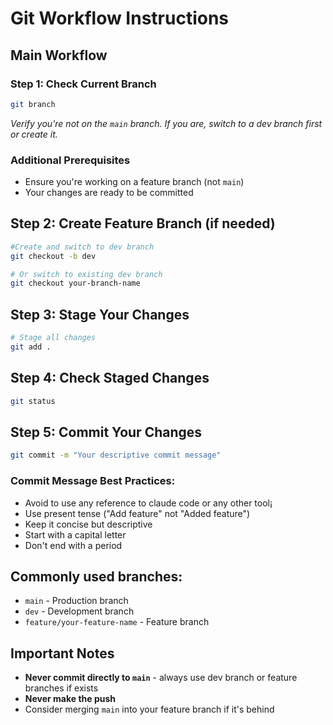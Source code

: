 # Git Workflow Instructions

## Main Workflow

### Step 1: Check Current Branch
```bash
git branch
```
*Verify you're not on the `main` branch. If you are, switch to a dev branch first or create it.*

### Additional Prerequisites
- Ensure you're working on a feature branch (not `main`)
- Your changes are ready to be committed

## Step 2: Create Feature Branch (if needed)
```bash
#Create and switch to dev branch
git checkout -b dev

# Or switch to existing dev branch
git checkout your-branch-name
```

## Step 3: Stage Your Changes
```bash
# Stage all changes
git add .
```

## Step 4: Check Staged Changes
```bash
git status
```

## Step 5: Commit Your Changes
```bash
git commit -m "Your descriptive commit message"
```

### Commit Message Best Practices:
- Avoid to use any reference to claude code or any other tool¡
- Use present tense ("Add feature" not "Added feature")
- Keep it concise but descriptive
- Start with a capital letter
- Don't end with a period

## Commonly used branches:
- `main` - Production branch
- `dev` - Development branch
- `feature/your-feature-name` - Feature branch


## Important Notes
- **Never commit directly to `main`** - always use dev branch or feature branches if exists
- **Never make the push**
- Consider merging `main` into your feature branch if it's behind
